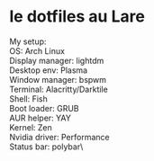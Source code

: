 # le dotfiles au Lare
My setup:  
    OS: Arch Linux\
    Display manager: lightdm\
    Desktop env: Plasma\
    Window manager: bspwm\
    Terminal: Alacritty/Darktile\
    Shell: Fish\
    Boot loader: GRUB\
    AUR helper: YAY\
    Kernel: Zen\
    Nvidia driver: Performance\
    Status bar: polybar\
    
